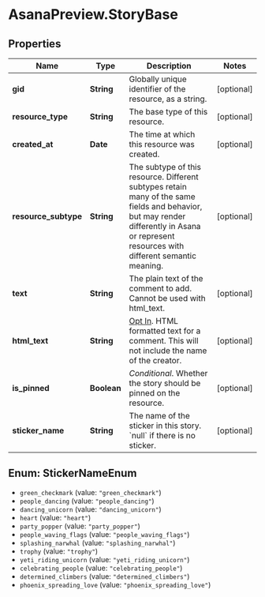 # AsanaPreview.StoryBase

## Properties
Name | Type | Description | Notes
------------ | ------------- | ------------- | -------------
**gid** | **String** | Globally unique identifier of the resource, as a string. | [optional] 
**resource_type** | **String** | The base type of this resource. | [optional] 
**created_at** | **Date** | The time at which this resource was created. | [optional] 
**resource_subtype** | **String** | The subtype of this resource. Different subtypes retain many of the same fields and behavior, but may render differently in Asana or represent resources with different semantic meaning. | [optional] 
**text** | **String** | The plain text of the comment to add. Cannot be used with html_text. | [optional] 
**html_text** | **String** | [Opt In](/docs/inputoutput-options). HTML formatted text for a comment. This will not include the name of the creator. | [optional] 
**is_pinned** | **Boolean** | *Conditional*. Whether the story should be pinned on the resource. | [optional] 
**sticker_name** | **String** | The name of the sticker in this story. &#x60;null&#x60; if there is no sticker. | [optional] 

<a name="StickerNameEnum"></a>
## Enum: StickerNameEnum

* `green_checkmark` (value: `"green_checkmark"`)
* `people_dancing` (value: `"people_dancing"`)
* `dancing_unicorn` (value: `"dancing_unicorn"`)
* `heart` (value: `"heart"`)
* `party_popper` (value: `"party_popper"`)
* `people_waving_flags` (value: `"people_waving_flags"`)
* `splashing_narwhal` (value: `"splashing_narwhal"`)
* `trophy` (value: `"trophy"`)
* `yeti_riding_unicorn` (value: `"yeti_riding_unicorn"`)
* `celebrating_people` (value: `"celebrating_people"`)
* `determined_climbers` (value: `"determined_climbers"`)
* `phoenix_spreading_love` (value: `"phoenix_spreading_love"`)


